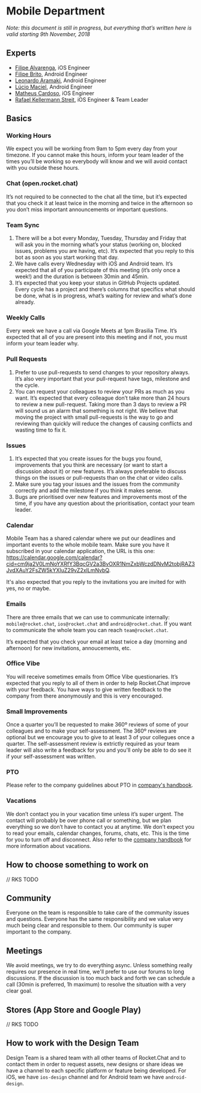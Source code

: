 # Mobile Department

_Note: this document is still in progress, but everything that’s written here is valid starting 9th November, 2018_

## Experts

- [Filipe Alvarenga](https://open.rocket.chat/direct/filipe.alvarenga), iOS Engineer
- [Filipe Brito](https://open.rocket.chat/direct/filipe.brito), Android Engineer
- [Leonardo Aramaki](https://open.rocket.chat/direct/leonardo.aramaki), Android Engineer
- [Lúcio Maciel](https://open.rocket.chat/direct/lucio.maciel), Android Engineer
- [Matheus Cardoso](https://open.rocket.chat/direct/matheus.cardoso), iOS Engineer
- [Rafael Kellermann Streit](https://open.rocket.chat/direct/rafael.kellermann), iOS Engineer & Team Leader

## Basics

### Working Hours

We expect you will be working from 9am to 5pm every day from your timezone. If you cannot make this hours, inform your team leader of the times you’ll be working so everybody will know and we will avoid contact with you outside these hours.

### Chat (open.rocket.chat)

It’s not required to be connected to the chat all the time, but it’s expected that you check it at least twice in the morning and twice in the afternoon so you don’t miss important announcements or important questions.

### Team Sync

1. There will be a bot every Monday, Tuesday, Thursday and Friday that will ask you in the morning what’s your status (working on, blocked issues, problems you are having, etc). It’s expected that you reply to this bot as soon as you start working that day.
2. We have calls every Wednesday with iOS and Android team. It’s expected that all of you participate of this meeting (it’s only once a week!) and the duration is between 30min and 45min.
3. It’s expected that you keep your status in GitHub Projects updated. Every cycle has a project and there’s columns that specifics what should be done, what is in progress, what’s waiting for review and what’s done already.

### Weekly Calls

Every week we have a call via Google Meets at 1pm Brasilia Time. It’s expected that all of you are present into this meeting and if not, you must inform your team leader why.

### Pull Requests

1. Prefer to use pull-requests to send changes to your repository always. It’s also very important that your pull-request have tags, milestone and the cycle.
2. You can request your colleagues to review your PRs as much as you want. It’s expected that every colleague don’t take more than 24 hours to review a new pull-request. Taking more than 3 days to review a PR will sound us an alarm that something is not right. We believe that moving the project with small pull-requests is the way to go and reviewing than quickly will reduce the changes of causing conflicts and wasting time to fix it.

### Issues

1. It’s expected that you create issues for the bugs you found, improvements that you think are necessary (or want to start a discussion about it) or new features. It’s always preferable to discuss things on the issues or pull-requests than on the chat or video calls.
2. Make sure you tag your issues and the issues from the community correctly and add the milestone if you think it makes sense.
3. Bugs are prioritised over new features and improvements most of the time, if you have any question about the prioritisation, contact your team leader.

### Calendar

Mobile Team has a shared calendar where we put our deadlines and important events to the whole mobile team. Make sure you have it subscribed in your calendar application, the URL is this one: https://calendar.google.com/calendar?cid=cm9ja2V0LmNoYXRfY3BqcGV2a3BvOXR1NmZxbWczdDNvM2tobjRAZ3JvdXAuY2FsZW5kYXIuZ29vZ2xlLmNvbQ.

It's also expected that you reply to the invitations you are invited for with yes, no or maybe.

### Emails

There are three emails that we can use to communicate internally: `mobile@rocket.chat`, `ios@rocket.chat` and `android@rocket.chat`. If you want to communicate the whole team you can reach `team@rocket.chat`.

It’s expected that you check your email at least twice a day (morning and afternoon) for new invitations, annoucements, etc.

### Office Vibe

You will receive sometimes emails from Office Vibe questionaries. It’s expected that you reply to all of them in order to help Rocket.Chat improve with your feedback. You have ways to give written feedback to the company from there anonymously and this is very encouraged.

### Small Improvements

Once a quarter you’ll be requested to make 360º reviews of some of your colleagues and to make your self-assessment. The 360º reviews are optional but we encourage you to give to at least 3 of your collegues once a quarter. The self-assessment review is extrictly required as your team leader will also write a feedback for you and you'll only be able to do see it if your self-assessment was written.

### PTO

Please refer to the company guidelines about PTO in [company's handbook](https://rocket.chat/handbook/operations/paid-time-off-policy/).

### Vacations

We don’t contact you in your vacation time unless it’s super urgent. The contact will probably be over phone call or something, but we plan everything so we don’t have to contact you at anytime. We don’t expect you to read your emails, calendar changes, forums, chats, etc. This is the time for you to turn off and disconnect. Also refer to the [company handbook](https://rocket.chat/handbook/operations/paid-time-off-policy/) for more information about vacations.

## How to choose something to work on

// RKS TODO

## Community

Everyone on the team is responsible to take care of the community issues and questions. Everyone has the same responsibility and we value very much being clear and responsible to them. Our community is super important to the company.

## Meetings

We avoid meetings, we try to do everything async. Unless something really requires our presence in real time, we'll prefer to use our forums to long discussions. If the discussion is too much back and forth we can schedule a call (30min is preferred, 1h maximum) to resolve the situation with a very clear goal.

## Stores (App Store and Google Play)

// RKS TODO

## How to work with the Design Team

Design Team is a shared team with all other teams of Rocket.Chat and to contact them in order to request assets, new designs or share ideas we have a channel to each specific platform or feature being developed. For iOS, we have `ios-design` channel and for Android team we have `android-design`.
